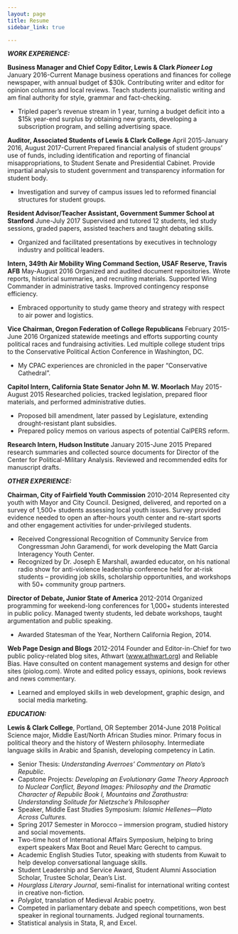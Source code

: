 ```yaml
---
layout: page
title: Resume
sidebar_link: true

---
```

_**WORK EXPERIENCE:**_

**Business Manager and Chief Copy Editor, Lewis & Clark _Pioneer Log_** January 2016-Current
Manage business operations and finances for college newspaper, with annual budget of $30k.  Contributing writer and editor for opinion columns and local reviews. Teach students journalistic writing and am final authority for style, grammar and fact-checking.
- Tripled paper’s revenue stream in 1 year, turning a budget deficit into a $15k year-end surplus by obtaining new grants, developing a subscription program, and selling advertising space.

**Auditor, Associated Students of Lewis & Clark College**   April 2015-January 2016, August 2017-Current
Prepared financial analysis of student groups’ use of funds, including identification and reporting of financial misappropriations, to Student Senate and Presidential Cabinet. Provide impartial analysis to student government and transparency information for student body.
- Investigation and survey of campus issues led to reformed financial structures for student groups.

**Resident Advisor/Teacher Assistant, Government Summer School at Stanford**    June-July 2017
Supervised and tutored 12 students, led study sessions, graded papers, assisted teachers and taught debating skills.
- Organized and facilitated presentations by executives in technology industry and political leaders.

**Intern, 349th Air Mobility Wing Command Section, USAF Reserve, Travis AFB**   May-August 2016
Organized and audited document repositories.  Wrote reports, historical summaries, and recruiting materials. Supported Wing Commander in administrative tasks. Improved contingency response efficiency.
- Embraced opportunity to study game theory and strategy with respect to air power and logistics.

**Vice Chairman, Oregon Federation of College Republicans** February 2015-June 2016
Organized statewide meetings and efforts supporting county political races and fundraising activities.  Led multiple college student trips to the Conservative Political Action Conference in Washington, DC.
- My CPAC experiences are chronicled in the paper “Conservative Cathedral”.

**Capitol Intern, California State Senator John M. W. Moorlach**    May 2015-August 2015
Researched policies, tracked legislation, prepared floor materials, and performed administrative duties.
- Proposed bill amendment, later passed by Legislature, extending drought-resistant plant subsidies.
- Prepared policy memos on various aspects of potential CalPERS reform.

**Research Intern, Hudson Institute**       January 2015-June 2015
Prepared research summaries and collected source documents for Director of the Center for Political-Military Analysis.  Reviewed and recommended edits for manuscript drafts.

_**OTHER EXPERIENCE:**_

**Chairman, City of Fairfield Youth Commission**        2010-2014
Represented city youth with Mayor and City Council.  Designed, delivered, and reported on a survey of 1,500+ students assessing local youth issues.  Survey provided evidence needed to open an after-hours youth center and re-start sports and other engagement activities for under-privileged students.
- Received Congressional Recognition of Community Service from Congressman John Garamendi, for work developing the Matt Garcia Interagency Youth Center.
- Recognized by Dr. Joseph E Marshall, awarded educator, on his national radio show for anti-violence leadership conference held for at-risk students – providing job skills, scholarship opportunities, and workshops with 50+ community group partners.

**Director of Debate, Junior State of America**     2012-2014
Organized programming for weekend-long conferences for 1,000+ students interested in public policy.  Managed twenty students, led debate workshops, taught argumentation and public speaking.
- Awarded Statesman of the Year, Northern California Region, 2014.

**Web Page Design and Blogs**       2012-2014
Founder and Editor-in-Chief for two public policy-related blog sites, Athwart (www.athwart.org) and Reliable Bias.  Have consulted on content management systems and design for other sites (piolog.com). Wrote and edited policy essays, opinions, book reviews and news commentary.
- Learned and employed skills in web development, graphic design, and social media marketing.

_**EDUCATION:**_

**Lewis & Clark College**, Portland, OR     September 2014-June 2018
Political Science major, Middle East/North African Studies minor. Primary focus in political theory and the history of Western philosophy. Intermediate language skills in Arabic and Spanish, developing competency in Latin. 
- Senior Thesis: _Understanding Averroes’ Commentary on Plato’s Republic_.
- Capstone Projects: _Developing an Evolutionary Game Theory Approach to Nuclear Conflict, Beyond Images: Philosophy and the Dramatic Character of Republic Book I, Mountains and Zarathustra: Understanding Solitude for Nietzsche’s Philosopher_
- Speaker, Middle East Studies Symposium: _Islamic Hellenes—Plato Across Cultures._
- Spring 2017 Semester in Morocco – immersion program, studied history and social movements.
- Two-time host of International Affairs Symposium, helping to bring expert speakers Max Boot and Reuel Marc Gerecht to campus.
- Academic English Studies Tutor, speaking with students from Kuwait to help develop conversational language skills.
- Student Leadership and Service Award, Student Alumni Association Scholar, Trustee Scholar, Dean’s List.
- _Hourglass Literary Journal_, semi-finalist for international writing contest in creative non-fiction. 
- _Polyglot_, translation of Medieval Arabic poetry.
- Competed in parliamentary debate and speech competitions, won best speaker in regional tournaments. Judged regional tournaments.
- Statistical analysis in Stata, R, and Excel.